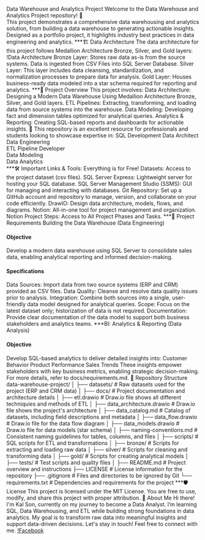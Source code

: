 Data Warehouse and Analytics Project
Welcome to the Data Warehouse and Analytics Project repository! 🚀  
This project demonstrates a comprehensive data warehousing and analytics solution, from building a data warehouse to generating actionable insights. Designed as a portfolio project, it highlights industry best practices in data engineering and analytics.
***🏗️ Data Architecture
The data architecture for this project follows Medallion Architecture Bronze, Silver, and Gold layers:
!Data Architecture
Bronze Layer: Stores raw data as-is from the source systems. Data is ingested from CSV Files into SQL Server Database.
Silver Layer: This layer includes data cleansing, standardization, and normalization processes to prepare data for analysis.
Gold Layer: Houses business-ready data modeled into a star schema required for reporting and analytics.
***📖 Project Overview
This project involves:
Data Architecture: Designing a Modern Data Warehouse Using Medallion Architecture Bronze, Silver, and Gold layers.
ETL Pipelines: Extracting, transforming, and loading data from source systems into the warehouse.
Data Modeling: Developing fact and dimension tables optimized for analytical queries.
Analytics & Reporting: Creating SQL-based reports and dashboards for actionable insights.
🎯 This repository is an excellent resource for professionals and students looking to showcase expertise in:
SQL Development
Data Architect
Data Engineering  
ETL Pipeline Developer  
Data Modeling  
Data Analytics  
***🛠️ Important Links & Tools:
Everything is for Free!
Datasets: Access to the project dataset (csv files).
SQL Server Express: Lightweight server for hosting your SQL database.
SQL Server Management Studio (SSMS): GUI for managing and interacting with databases.
Git Repository: Set up a GitHub account and repository to manage, version, and collaborate on your code efficiently.
DrawIO: Design data architecture, models, flows, and diagrams.
Notion: All-in-one tool for project management and organization.
Notion Project Steps: Access to All Project Phases and Tasks.
***🚀 Project Requirements
Building the Data Warehouse (Data Engineering)
#### Objective
Develop a modern data warehouse using SQL Server to consolidate sales data, enabling analytical reporting and informed decision-making.
#### Specifications
Data Sources: Import data from two source systems (ERP and CRM) provided as CSV files.
Data Quality: Cleanse and resolve data quality issues prior to analysis.
Integration: Combine both sources into a single, user-friendly data model designed for analytical queries.
Scope: Focus on the latest dataset only; historization of data is not required.
Documentation: Provide clear documentation of the data model to support both business stakeholders and analytics teams.
***BI: Analytics & Reporting (Data Analysis)
#### Objective
Develop SQL-based analytics to deliver detailed insights into:
Customer Behavior
Product Performance
Sales Trends
These insights empower stakeholders with key business metrics, enabling strategic decision-making.  
For more details, refer to docs/requirements.md.
📂 Repository Structure
data-warehouse-project/
│
├── datasets/                           # Raw datasets used for the project (ERP and CRM data)
│
├── docs/                               # Project documentation and architecture details
│   ├── etl.drawio                      # Draw.io file shows all different techniquies and methods of ETL
│   ├── data_architecture.drawio        # Draw.io file shows the project's architecture
│   ├── data_catalog.md                 # Catalog of datasets, including field descriptions and metadata
│   ├── data_flow.drawio                # Draw.io file for the data flow diagram
│   ├── data_models.drawio              # Draw.io file for data models (star schema)
│   ├── naming-conventions.md           # Consistent naming guidelines for tables, columns, and files
│
├── scripts/                            # SQL scripts for ETL and transformations
│   ├── bronze/                         # Scripts for extracting and loading raw data
│   ├── silver/                         # Scripts for cleaning and transforming data
│   ├── gold/                           # Scripts for creating analytical models
│
├── tests/                              # Test scripts and quality files
│
├── README.md                           # Project overview and instructions
├── LICENSE                             # License information for the repository
├── .gitignore                          # Files and directories to be ignored by Git
└── requirements.txt                    # Dependencies and requirements for the project
***🛡️ License
This project is licensed under the MIT License. You are free to use, modify, and share this project with proper attribution.
🌟 About Me
Hi there! I'm Kal Son, currently on my journey to become a Data Analyst. I’m learning SQL, Data Warehousing, and ETL while building strong foundations in data analytics. My goal is to transform raw data into meaningful insights and support data-driven decisions.
Let's stay in touch! Feel free to connect with me.
[!Facebook]([http://bit.ly/3GiCVUE](https://www.facebook.com/CSyRTM))
